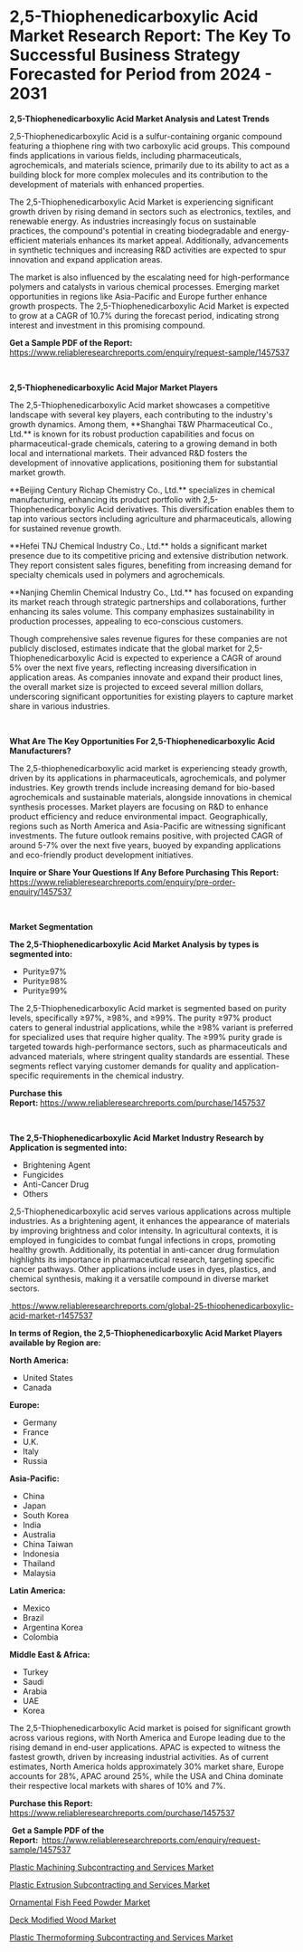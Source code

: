 <p><h1>2,5-Thiophenedicarboxylic Acid Market Research Report: The Key To Successful Business Strategy Forecasted for Period from 2024 - 2031</h1></p><p><strong>2,5-Thiophenedicarboxylic Acid Market Analysis and Latest Trends</strong></p>
<p><p>2,5-Thiophenedicarboxylic Acid is a sulfur-containing organic compound featuring a thiophene ring with two carboxylic acid groups. This compound finds applications in various fields, including pharmaceuticals, agrochemicals, and materials science, primarily due to its ability to act as a building block for more complex molecules and its contribution to the development of materials with enhanced properties.</p><p>The 2,5-Thiophenedicarboxylic Acid Market is experiencing significant growth driven by rising demand in sectors such as electronics, textiles, and renewable energy. As industries increasingly focus on sustainable practices, the compound's potential in creating biodegradable and energy-efficient materials enhances its market appeal. Additionally, advancements in synthetic techniques and increasing R&D activities are expected to spur innovation and expand application areas.</p><p>The market is also influenced by the escalating need for high-performance polymers and catalysts in various chemical processes. Emerging market opportunities in regions like Asia-Pacific and Europe further enhance growth prospects. The 2,5-Thiophenedicarboxylic Acid Market is expected to grow at a CAGR of 10.7% during the forecast period, indicating strong interest and investment in this promising compound.</p></p>
<p><strong>Get a Sample PDF of the Report:&nbsp;</strong> <a href="https://www.reliableresearchreports.com/enquiry/request-sample/1457537?utm_campaign=7&utm_medium=2&utm_source=Github&utm_content=ia&utm_term=09122024&utm_id=25-thiophenedicarboxylic-acid">https://www.reliableresearchreports.com/enquiry/request-sample/1457537</a></p>
<p>&nbsp;</p>
<p><strong>2,5-Thiophenedicarboxylic Acid Major Market Players</strong></p>
<p><p>The 2,5-Thiophenedicarboxylic Acid market showcases a competitive landscape with several key players, each contributing to the industry's growth dynamics. Among them, **Shanghai T&W Pharmaceutical Co., Ltd.** is known for its robust production capabilities and focus on pharmaceutical-grade chemicals, catering to a growing demand in both local and international markets. Their advanced R&D fosters the development of innovative applications, positioning them for substantial market growth.</p><p>**Beijing Century Richap Chemistry Co., Ltd.** specializes in chemical manufacturing, enhancing its product portfolio with 2,5-Thiophenedicarboxylic Acid derivatives. This diversification enables them to tap into various sectors including agriculture and pharmaceuticals, allowing for sustained revenue growth.</p><p>**Hefei TNJ Chemical Industry Co., Ltd.** holds a significant market presence due to its competitive pricing and extensive distribution network. They report consistent sales figures, benefiting from increasing demand for specialty chemicals used in polymers and agrochemicals. </p><p>**Nanjing Chemlin Chemical Industry Co., Ltd.** has focused on expanding its market reach through strategic partnerships and collaborations, further enhancing its sales volume. This company emphasizes sustainability in production processes, appealing to eco-conscious customers.</p><p>Though comprehensive sales revenue figures for these companies are not publicly disclosed, estimates indicate that the global market for 2,5-Thiophenedicarboxylic Acid is expected to experience a CAGR of around 5% over the next five years, reflecting increasing diversification in application areas. As companies innovate and expand their product lines, the overall market size is projected to exceed several million dollars, underscoring significant opportunities for existing players to capture market share in various industries.</p></p>
<p>&nbsp;</p>
<p><strong>What Are The Key Opportunities For 2,5-Thiophenedicarboxylic Acid Manufacturers?</strong></p>
<p><p>The 2,5-thiophenedicarboxylic acid market is experiencing steady growth, driven by its applications in pharmaceuticals, agrochemicals, and polymer industries. Key growth trends include increasing demand for bio-based agrochemicals and sustainable materials, alongside innovations in chemical synthesis processes. Market players are focusing on R&D to enhance product efficiency and reduce environmental impact. Geographically, regions such as North America and Asia-Pacific are witnessing significant investments. The future outlook remains positive, with projected CAGR of around 5-7% over the next five years, buoyed by expanding applications and eco-friendly product development initiatives.</p></p>
<p><strong>Inquire or Share Your Questions If Any Before Purchasing This Report:</strong> <a href="https://www.reliableresearchreports.com/enquiry/pre-order-enquiry/1457537?utm_campaign=7&utm_medium=2&utm_source=Github&utm_content=ia&utm_term=09122024&utm_id=25-thiophenedicarboxylic-acid">https://www.reliableresearchreports.com/enquiry/pre-order-enquiry/1457537</a></p>
<p>&nbsp;</p>
<p><strong>Market Segmentation</strong></p>
<p><strong>The 2,5-Thiophenedicarboxylic Acid Market Analysis by types is segmented into:</strong></p>
<p><ul><li>Purity≥97%</li><li>Purity≥98%</li><li>Purity≥99%</li></ul></p>
<p><p>The 2,5-Thiophenedicarboxylic Acid market is segmented based on purity levels, specifically ≥97%, ≥98%, and ≥99%. The purity ≥97% product caters to general industrial applications, while the ≥98% variant is preferred for specialized uses that require higher quality. The ≥99% purity grade is targeted towards high-performance sectors, such as pharmaceuticals and advanced materials, where stringent quality standards are essential. These segments reflect varying customer demands for quality and application-specific requirements in the chemical industry.</p></p>
<p><strong>Purchase this Report:&nbsp;</strong><a href="https://www.reliableresearchreports.com/purchase/1457537?utm_campaign=7&utm_medium=2&utm_source=Github&utm_content=ia&utm_term=09122024&utm_id=25-thiophenedicarboxylic-acid">https://www.reliableresearchreports.com/purchase/1457537</a></p>
<p>&nbsp;</p>
<p><strong>The 2,5-Thiophenedicarboxylic Acid Market Industry Research by Application is segmented into:</strong></p>
<p><ul><li>Brightening Agent</li><li>Fungicides</li><li>Anti-Cancer Drug</li><li>Others</li></ul></p>
<p><p>2,5-Thiophenedicarboxylic acid serves various applications across multiple industries. As a brightening agent, it enhances the appearance of materials by improving brightness and color intensity. In agricultural contexts, it is employed in fungicides to combat fungal infections in crops, promoting healthy growth. Additionally, its potential in anti-cancer drug formulation highlights its importance in pharmaceutical research, targeting specific cancer pathways. Other applications include uses in dyes, plastics, and chemical synthesis, making it a versatile compound in diverse market sectors.</p></p>
<p><a href="https://www.reliableresearchreports.com/global-25-thiophenedicarboxylic-acid-market-r1457537?utm_campaign=7&utm_medium=2&utm_source=Github&utm_content=ia&utm_term=09122024&utm_id=25-thiophenedicarboxylic-acid">&nbsp;https://www.reliableresearchreports.com/global-25-thiophenedicarboxylic-acid-market-r1457537</a></p>
<p><strong>In terms of Region, the 2,5-Thiophenedicarboxylic Acid Market Players available by Region are:</strong></p>
<p>
    <p> <strong> North America: </strong>
        <ul>
            <li>United States</li>
            <li>Canada</li>
        </ul>
        </p> 
    <p> <strong> Europe: </strong>
        <ul>
            <li>Germany</li>
            <li>France</li>
            <li>U.K.</li>
            <li>Italy</li>
            <li>Russia</li>
        </ul>
        </p> 
    <p> <strong> Asia-Pacific: </strong>
        <ul>
            <li>China</li>
            <li>Japan</li>
            <li>South Korea</li>
            <li>India</li>
            <li>Australia</li>
            <li>China Taiwan</li>
            <li>Indonesia</li>
            <li>Thailand</li>
            <li>Malaysia</li>
        </ul>
        </p> 
    <p> <strong> Latin America: </strong>
        <ul>
            <li>Mexico</li>
            <li>Brazil</li>
            <li>Argentina Korea</li>
            <li>Colombia</li>
        </ul>
        </p> 
    <p> <strong> Middle East & Africa: </strong>
        <ul>
            <li>Turkey</li>
            <li>Saudi</li>
            <li>Arabia</li>
            <li>UAE</li>
            <li>Korea</li>
        </ul>
    </p>
    </p>
<p><p>The 2,5-Thiophenedicarboxylic Acid market is poised for significant growth across various regions, with North America and Europe leading due to the rising demand in end-user applications. APAC is expected to witness the fastest growth, driven by increasing industrial activities. As of current estimates, North America holds approximately 30% market share, Europe accounts for 28%, APAC around 25%, while the USA and China dominate their respective local markets with shares of 10% and 7%.</p></p>
<p><strong>Purchase this Report: </strong><a href="https://www.reliableresearchreports.com/purchase/1457537?utm_campaign=7&utm_medium=2&utm_source=Github&utm_content=ia&utm_term=09122024&utm_id=25-thiophenedicarboxylic-acid">https://www.reliableresearchreports.com/purchase/1457537</a></p>
<p>&nbsp;<strong>Get a Sample PDF of the Report:&nbsp;&nbsp;</strong><a href="https://www.reliableresearchreports.com/enquiry/request-sample/1457537?utm_campaign=7&utm_medium=2&utm_source=Github&utm_content=ia&utm_term=09122024&utm_id=25-thiophenedicarboxylic-acid">https://www.reliableresearchreports.com/enquiry/request-sample/1457537</a></p>
<p><strong></strong></p>
<p><p><a href="https://www.linkedin.com/pulse/plastic-machining-subcontracting-services-market-size-projected-wpj9f?utm_campaign=7&utm_medium=2&utm_source=Github&utm_content=ia&utm_term=09122024&utm_id=25-thiophenedicarboxylic-acid">Plastic Machining Subcontracting and Services Market</a></p><p><a href="https://www.linkedin.com/pulse/global-plastic-extrusion-subcontracting-services-market-focus-hwnlf?utm_campaign=7&utm_medium=2&utm_source=Github&utm_content=ia&utm_term=09122024&utm_id=25-thiophenedicarboxylic-acid">Plastic Extrusion Subcontracting and Services Market</a></p><p><a href="https://github.com/provorikovar/Market-Research-Report-List-6/blob/main/ornamental-fish-feed-powder-market.md?utm_campaign=7&utm_medium=2&utm_source=Github&utm_content=ia&utm_term=09122024&utm_id=25-thiophenedicarboxylic-acid">Ornamental Fish Feed Powder Market</a></p><p><a href="https://github.com/angelajermaine/Market-Research-Report-List-5/blob/main/deck-modified-wood-market.md?utm_campaign=7&utm_medium=2&utm_source=Github&utm_content=ia&utm_term=09122024&utm_id=25-thiophenedicarboxylic-acid">Deck Modified Wood Market</a></p><p><a href="https://www.linkedin.com/pulse/study-plastic-thermoforming-subcontracting-services-market-offeringdata-canuf?utm_campaign=7&utm_medium=2&utm_source=Github&utm_content=ia&utm_term=09122024&utm_id=25-thiophenedicarboxylic-acid">Plastic Thermoforming Subcontracting and Services Market</a></p></p>